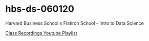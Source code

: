 # hbs-ds-060120
Harvard Business School x Flatiron School - Intro to Data Science

[Class Recordings Youtube Playlist](https://www.youtube.com/playlist?list=PLc6AmvC5ZybwBhMDeMASmBdQBzOFCXUPC)
